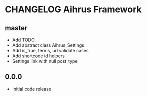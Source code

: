 # CHANGELOG Aihrus Framework

## master
* Add TODO
* Add abstract class Aihrus_Settings
* Add is_true, terms, url validate cases
* Add shortcode id helpers
* Settings link with null post_type

## 0.0.0
* Initial code release 